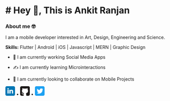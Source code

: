 # # Hey 👋, This is Ankit Ranjan
### About me 🤓
I am a mobile developer interested in 
Art, Design, Engineering and Science.

**Skills:** Flutter | Android | iOS | Javascript | MERN | Graphic Design

- 💼 I am currently working Social Media Apps

- ✍️ I am currently learning Microinteractions

- 🌱  I am currently looking to collaborate on Mobile Projects

<a href = https://www.linkedin.com/in/ankit-ranjan-a874b6101><img src=https://raw.githubusercontent.com/edent/SuperTinyIcons/master/images/svg/linkedin.svg height='30' weight='30'></a> • <a href = https://github.com/ankitranjandev><img src=https://raw.githubusercontent.com/edent/SuperTinyIcons/master/images/svg/github.svg height='30' weight='30'></a> • <a href = https://twitter.com/CubeRootX><img src=https://raw.githubusercontent.com/edent/SuperTinyIcons/master/images/svg/twitter.svg height='30' weight='30'></a>
